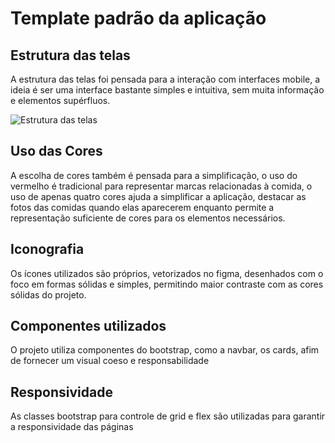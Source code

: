 # Template padrão da aplicação

## Estrutura das telas

A estrutura das telas foi pensada para a interação com interfaces mobile, a ideia é ser uma interface bastante simples e intuitiva, sem muita informação e elementos supérfluos.

![Estrutura das telas](https://github.com/user-attachments/assets/fe735726-e7dd-4d75-b695-fbcbed46ba4f)


## Uso das Cores

A escolha de cores também é pensada para a simplificação, o uso do vermelho é tradicional para representar marcas relacionadas à comida, o uso de apenas quatro cores ajuda a simplificar a aplicação, destacar as fotos das comidas quando elas aparecerem enquanto permite a representação suficiente de cores para os elementos necessários.



## Iconografia

Os ícones utilizados são próprios, vetorizados no figma, desenhados com o foco em formas sólidas e simples, permitindo maior contraste com as cores sólidas do projeto.



## Componentes utilizados

O projeto utiliza componentes do bootstrap, como a navbar, os cards, afim de fornecer um visual coeso e responsabilidade


## Responsividade

As classes bootstrap para controle de grid e flex são utilizadas para garantir a responsividade das páginas
